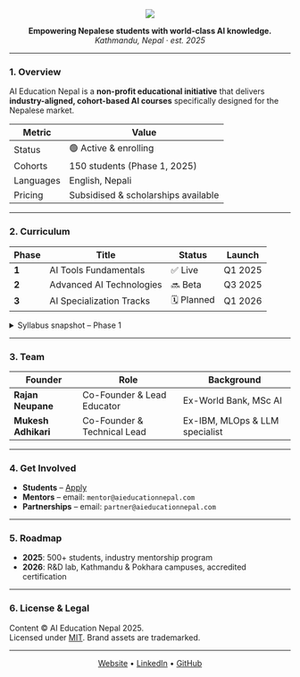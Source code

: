 <!-- AI Education Nepal – Professional README -->
<!-- MIT © 2025 AI Education Nepal -->

<div align="center">

<img src="https://readme-typing-svg.demolab.com?font=Inter&weight=600&size=24&duration=2500&pause=1000&color=111&center=true&width=435&lines=AI+Education+Nepal" />

**Empowering Nepalese students with world-class AI knowledge.**  
*Kathmandu, Nepal · est. 2025*

</div>

---

### 1. Overview
AI Education Nepal is a **non-profit educational initiative** that delivers **industry-aligned, cohort-based AI courses** specifically designed for the Nepalese market.

| Metric | Value |
|--------|-------|
| Status | 🟢 Active & enrolling |
| Cohorts | 150 students (Phase 1, 2025) |
| Languages | English, Nepali |
| Pricing | Subsidised & scholarships available |

---

### 2. Curriculum
| Phase | Title | Status | Launch |
|-------|-------|--------|--------|
| **1** | AI Tools Fundamentals | ✅ Live | Q1 2025 |
| **2** | Advanced AI Technologies | 🔜 Beta | Q3 2025 |
| **3** | AI Specialization Tracks | 🗓️ Planned | Q1 2026 |

<details>
<summary>Syllabus snapshot – Phase 1</summary>

- Conversational AI (ChatGPT, Claude)  
- Image generation (DALL-E, Midjourney, Stable Diffusion)  
- Business process automation with LLMs  
- Ethics, cost control, and deployment basics  

</details>

---

### 3. Team
| Founder | Role | Background |
|---------|------|------------|
| **Rajan Neupane** | Co-Founder & Lead Educator | Ex-World Bank, MSc AI |
| **Mukesh Adhikari** | Co-Founder & Technical Lead | Ex-IBM, MLOps & LLM specialist |

---

### 4. Get Involved
- **Students** – [Apply](https://aieducationnepal.com/apply)  
- **Mentors** – email: `mentor@aieducationnepal.com`  
- **Partnerships** – email: `partner@aieducationnepal.com`

---

### 5. Roadmap
- **2025**: 500+ students, industry mentorship program  
- **2026**: R&D lab, Kathmandu & Pokhara campuses, accredited certification  

---

### 6. License & Legal
Content © AI Education Nepal 2025.  
Licensed under [MIT](LICENSE). Brand assets are trademarked.

---

<div align="center">

[Website](https://aieducationnepal.com) • [LinkedIn](https://linkedin.com/company/aieducationnepal) • [GitHub](https://github.com/aieducationnepal)

</div>

